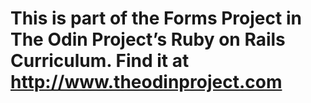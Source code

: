 # This is part of the Forms Project in The Odin Project’s Ruby on Rails Curriculum. Find it at <http://www.theodinproject.com>
